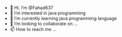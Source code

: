 - 👋 Hi, I’m @Fahad637
- 👀 I’m interested in java programming
- 🌱 I’m currently learning java programming language
- 💞️ I’m looking to collaborate on ...
- 📫 How to reach me ...

<!---
Fahad637/Fahad637 is a ✨ special ✨ repository because its `README.md` (this file) appears on your GitHub profile.
You can click the Preview link to take a look at your changes.
--->
